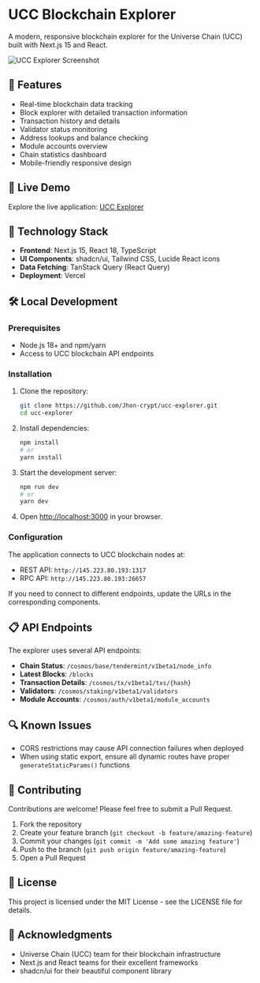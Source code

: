 # UCC Blockchain Explorer

A modern, responsive blockchain explorer for the Universe Chain (UCC) built with Next.js 15 and React.

![UCC Explorer Screenshot](https://i.imgur.com/placeholder.png)

## 🌟 Features

- Real-time blockchain data tracking
- Block explorer with detailed transaction information
- Transaction history and details
- Validator status monitoring
- Address lookups and balance checking
- Module accounts overview
- Chain statistics dashboard
- Mobile-friendly responsive design

## 🚀 Live Demo

Explore the live application: [UCC Explorer](https://ucc-explorer-one.vercel.app/)

## 🔧 Technology Stack

- **Frontend**: Next.js 15, React 18, TypeScript
- **UI Components**: shadcn/ui, Tailwind CSS, Lucide React icons
- **Data Fetching**: TanStack Query (React Query)
- **Deployment**: Vercel

## 🛠️ Local Development

### Prerequisites

- Node.js 18+ and npm/yarn
- Access to UCC blockchain API endpoints

### Installation

1. Clone the repository:
   ```bash
   git clone https://github.com/Jhon-crypt/ucc-explorer.git
   cd ucc-explorer
   ```

2. Install dependencies:
   ```bash
   npm install
   # or
   yarn install
   ```

3. Start the development server:
   ```bash
   npm run dev
   # or
   yarn dev
   ```

4. Open [http://localhost:3000](http://localhost:3000) in your browser.

### Configuration

The application connects to UCC blockchain nodes at:
- REST API: `http://145.223.80.193:1317`
- RPC API: `http://145.223.80.193:26657`

If you need to connect to different endpoints, update the URLs in the corresponding components.

## 📋 API Endpoints

The explorer uses several API endpoints:

- **Chain Status**: `/cosmos/base/tendermint/v1beta1/node_info`
- **Latest Blocks**: `/blocks`
- **Transaction Details**: `/cosmos/tx/v1beta1/txs/{hash}`
- **Validators**: `/cosmos/staking/v1beta1/validators`
- **Module Accounts**: `/cosmos/auth/v1beta1/module_accounts`

## 🔍 Known Issues

- CORS restrictions may cause API connection failures when deployed
- When using static export, ensure all dynamic routes have proper `generateStaticParams()` functions

## 🤝 Contributing

Contributions are welcome! Please feel free to submit a Pull Request.

1. Fork the repository
2. Create your feature branch (`git checkout -b feature/amazing-feature`)
3. Commit your changes (`git commit -m 'Add some amazing feature'`)
4. Push to the branch (`git push origin feature/amazing-feature`)
5. Open a Pull Request

## 📄 License

This project is licensed under the MIT License - see the LICENSE file for details.

## 🙏 Acknowledgments

- Universe Chain (UCC) team for their blockchain infrastructure
- Next.js and React teams for their excellent frameworks
- shadcn/ui for their beautiful component library 